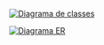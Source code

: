 
[![Diagrama de classes](https://img.shields.io/badge/Diagrama%20de%20classes-blue?style=for-the-badge)](https://github.com/andrefilipe1310/reconnect/tree/main/docs/diagrams/class_driagram.md)

[![Diagrama ER](https://img.shields.io/badge/Diagrama%20Entidade%20Relacionamento-blue?style=for-the-badge)](https://github.com/andrefilipe1310/reconnect/tree/main/docs/diagrams/er_driagram.md)
